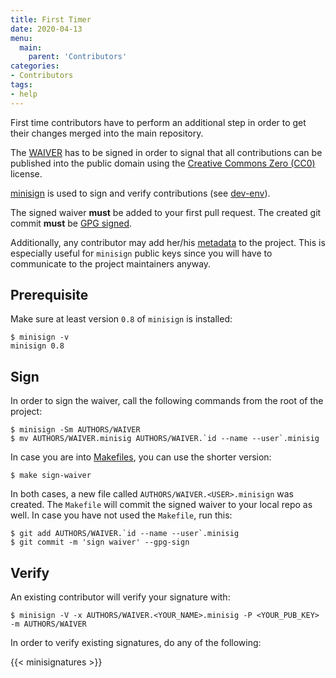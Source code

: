 ```yaml
---
title: First Timer
date: 2020-04-13
menu:
  main:
    parent: 'Contributors'
categories:
- Contributors
tags:
- help
---
```


First time contributors have to perform an additional step in order to get their changes merged into the main repository.

The [WAIVER](https://github.com/metio/krei/blob/master/AUTHORS/WAIVER) has to be signed in order to signal that all contributions can be published into the public domain using the [Creative Commons Zero (CC0)](https://creativecommons.org/publicdomain/zero/1.0/) license.

[minisign](https://jedisct1.github.io/minisign/) is used to sign and verify contributions (see [dev-env](../dev-env)).

The signed waiver **must** be added to your first pull request. The created git commit **must** be [GPG signed](https://git-scm.com/docs/git-commit#Documentation/git-commit.txt--Sltkeyidgt).

Additionally, any contributor may add her/his [metadata](../metadata) to the project. This is especially useful for `minisign` public keys since you will have to communicate to the project maintainers anyway.

## Prerequisite

Make sure at least version `0.8` of `minisign` is installed:

```shell script
$ minisign -v
minisign 0.8
```

## Sign

In order to sign the waiver, call the following commands from the root of the project:

```shell script
$ minisign -Sm AUTHORS/WAIVER
$ mv AUTHORS/WAIVER.minisig AUTHORS/WAIVER.`id --name --user`.minisig
```

In case you are into [Makefiles](../makefile), you can use the shorter version:

```shell script
$ make sign-waiver
```

In both cases, a new file called `AUTHORS/WAIVER.<USER>.minisign` was created. The `Makefile` will commit the signed waiver to your local repo as well. In case you have not used the `Makefile`, run this:

```shell script
$ git add AUTHORS/WAIVER.`id --name --user`.minisig
$ git commit -m 'sign waiver' --gpg-sign
```

## Verify

An existing contributor will verify your signature with:

```shell script
$ minisign -V -x AUTHORS/WAIVER.<YOUR_NAME>.minisig -P <YOUR_PUB_KEY> -m AUTHORS/WAIVER
```

In order to verify existing signatures, do any of the following:

{{< minisignatures >}}
